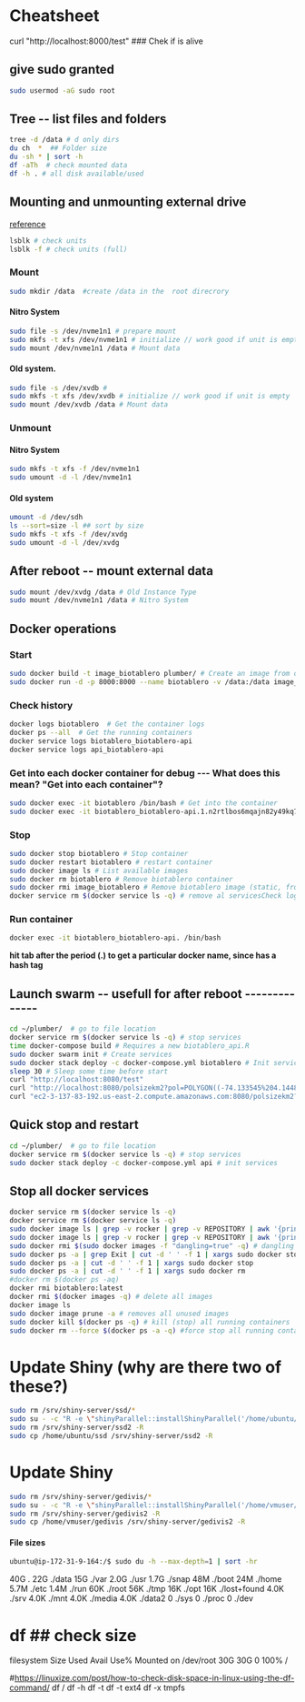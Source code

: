 # Cheatsheet 

curl "http://localhost:8000/test" ### Chek if is alive

## give sudo granted
```bash
sudo usermod -aG sudo root
```

## Tree -- list files and folders
``` bash
tree -d /data # d only dirs
du ch  *  ## Folder size
du -sh * | sort -h
df -aTh  # check mounted data
df -h . # all disk available/used
```

## Mounting and unmounting external drive 

[reference](https://docs.aws.amazon.com/AWSEC2/latest/UserGuide/ebs-detaching-volume.html)

```bash
lsblk # check units
lsblk -f # check units (full)
```
### Mount
```bash
sudo mkdir /data  #create /data in the  root direcrory 
```
#### Nitro System
```bash
sudo file -s /dev/nvme1n1 # prepare mount
sudo mkfs -t xfs /dev/nvme1n1 # initialize // work good if unit is empty
sudo mount /dev/nvme1n1 /data # Mount data
```
#### Old system.
```bash
sudo file -s /dev/xvdb # 
sudo mkfs -t xfs /dev/xvdb # initialize // work good if unit is empty
sudo mount /dev/xvdb /data # Mount data
```
### Unmount
#### Nitro System
```bash
sudo mkfs -t xfs -f /dev/nvme1n1 
sudo umount -d -l /dev/nvme1n1 
```
#### Old system
```bash
umount -d /dev/sdh
ls --sort=size -l ## sort by size
sudo mkfs -t xfs -f /dev/xvdg
sudo umount -d -l /dev/xvdg
```
## After reboot -- mount external data
```bash
sudo mount /dev/xvdg /data # Old Instance Type
sudo mount /dev/nvme1n1 /data # Nitro System 
```
## Docker operations

### Start
```bash
sudo docker build -t image_biotablero plumber/ # Create an image from our container
sudo docker run -d -p 8000:8000 --name biotablero -v /data:/data image_biotablero
```
### Check history 
```bash
docker logs biotablero  # Get the container logs
docker ps --all  # Get the running containers
docker service logs biotablero_biotablero-api
docker service logs api_biotablero-api
```
### Get into each docker container for debug --- What does this mean? "Get into each container"?
```bash
sudo docker exec -it biotablero /bin/bash # Get into the container
sudo docker exec -it biotablero_biotablero-api.1.n2rtlbos6mqajn82y49kq76n2 /bin/bash
```
### Stop
```bash
sudo docker stop biotablero # Stop container
sudo docker restart biotablero # restart container
sudo docker image ls # List available images
sudo docker rm biotablero # Remove biotablero container
sudo docker rmi image_biotablero # Remove biotablero image (static, from here the containers are built)
docker service rm $(docker service ls -q) # remove al servicesCheck logs of dockers
```
### Run container
```bash
docker exec -it biotablero_biotablero-api. /bin/bash  
```
**hit tab after the period (.) to get a particular docker name, since has a hash tag** 

## Launch swarm -- usefull for after reboot --------------
```bash
cd ~/plumber/  # go to file location
docker service rm $(docker service ls -q) # stop services
time docker-compose build # Requires a new biotablero_api.R
sudo docker swarm init # Create services
sudo docker stack deploy -c docker-compose.yml biotablero # Init services. take some secods
sleep 30 # Sleep some time before start
curl "http://localhost:8080/test"
curl "http://localhost:8080/polsizekm2?pol=POLYGON((-74.133545%204.144818,-73.817139%203.741479,-74.572998%203.390597,-74.133545%204.144818))"
curl "ec2-3-137-83-192.us-east-2.compute.amazonaws.com:8080/polsizekm2?pol=POLYGON((-74.133545%204.144818,-73.817139%203.741479,-74.572998%203.390597,-74.133545%204.144818))" 
```

## Quick stop and restart
```bash
cd ~/plumber/  # go to file location
docker service rm $(docker service ls -q) # stop services
sudo docker stack deploy -c docker-compose.yml api # init services
```

## Stop all docker services
```bash
docker service rm $(docker service ls -q)
docker service rm $(docker service ls -q)
sudo docker image ls | grep -v rocker | grep -v REPOSITORY | awk '{print $3}' | xargs sudo docker rmi
sudo docker image ls | grep -v rocker | grep -v REPOSITORY | awk '{print $3}' | xargs sudo docker rmi
sudo docker rmi $(sudo docker images -f "dangling=true" -q) # dangling images
sudo docker ps -a | grep Exit | cut -d ' ' -f 1 | xargs sudo docker stop
sudo docker ps -a | cut -d ' ' -f 1 | xargs sudo docker stop
sudo docker ps -a | cut -d ' ' -f 1 | xargs sudo docker rm
#docker rm $(docker ps -aq)
docker rmi biotablero:latest
docker rmi $(docker images -q) # delete all images
docker image ls
sudo docker image prune -a # removes all unused images
sudo docker kill $(docker ps -q) # kill (stop) all running containers
sudo docker rm --force $(docker ps -a -q) #force stop all running containers
```

# Update Shiny (why are there two of these?)
```bash
sudo rm /srv/shiny-server/ssd/*
sudo su - -c "R -e \"shinyParallel::installShinyParallel('/home/ubuntu/ssd/', max.sessions = 25)\"" # home/shinyusername/
sudo rm /srv/shiny-server/ssd2 -R
sudo cp /home/ubuntu/ssd /srv/shiny-server/ssd2 -R
```

# Update Shiny
```bash
sudo rm /srv/shiny-server/gedivis/*
sudo su - -c "R -e \"shinyParallel::installShinyParallel('/home/vmuser/gedivis/', max.sessions = 25)\"" # home/shinyusername/
sudo rm /srv/shiny-server/gedivis2 -R
sudo cp /home/vmuser/gedivis /srv/shiny-server/gedivis2 -R
```

#### File sizes
```bash
ubuntu@ip-172-31-9-164:/$ sudo du -h --max-depth=1 | sort -hr
```
40G     .
22G     ./data
15G     ./var
2.0G    ./usr
1.7G    ./snap
48M     ./boot
24M     ./home
5.7M    ./etc
1.4M    ./run
60K     ./root
56K     ./tmp
16K     ./opt
16K     ./lost+found
4.0K    ./srv
4.0K    ./mnt
4.0K    ./media
4.0K    ./data2
0       ./sys
0       ./proc
0       ./dev

# df ## check size
filesystem      Size  Used Avail Use% Mounted on
/dev/root        30G   30G     0 100% /

#https://linuxize.com/post/how-to-check-disk-space-in-linux-using-the-df-command/
df /
df -h
df -t
df -t ext4
df -x tmpfs
